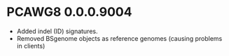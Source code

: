 # PCAWG8 0.0.0.9004

* Added indel (ID) signatures.
* Removed BSgenome objects as reference genomes (causing problems in clients)
